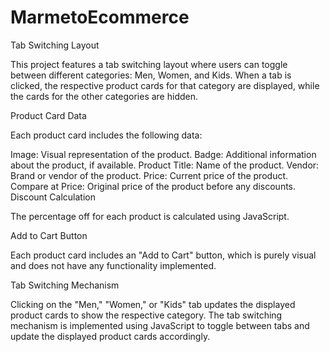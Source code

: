 # MarmetoEcommerce

Tab Switching Layout

This project features a tab switching layout where users can toggle between different categories: Men, Women, and Kids. When a tab is clicked, the respective product cards for that category are displayed, while the cards for the other categories are hidden.

Product Card Data

Each product card includes the following data:

Image: Visual representation of the product.
Badge: Additional information about the product, if available.
Product Title: Name of the product.
Vendor: Brand or vendor of the product.
Price: Current price of the product.
Compare at Price: Original price of the product before any discounts.
Discount Calculation

The percentage off for each product is calculated using JavaScript.

Add to Cart Button

Each product card includes an "Add to Cart" button, which is purely visual and does not have any functionality implemented.

Tab Switching Mechanism

Clicking on the "Men," "Women," or "Kids" tab updates the displayed product cards to show the respective category.
The tab switching mechanism is implemented using JavaScript to toggle between tabs and update the displayed product cards accordingly.
